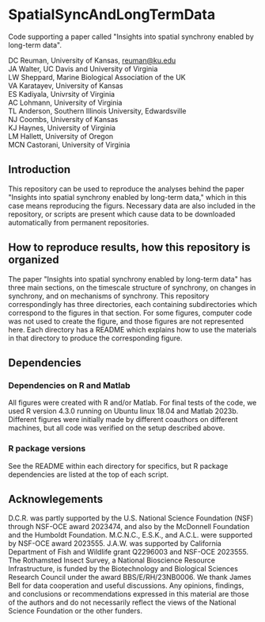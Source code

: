 # SpatialSyncAndLongTermData

Code supporting a paper called "Insights into spatial synchrony enabled by long-term data". 

DC Reuman, University of Kansas, reuman@ku.edu  
JA Walter, UC Davis and University of Virginia  
LW Sheppard, Marine Biological Association of the UK  
VA Karatayev, University of Kansas  
ES Kadiyala, Univrsity of Virginia  
AC Lohmann, University of Virginia  
TL Anderson, Southern Illinois University, Edwardsville  
NJ Coombs, University of Kansas  
KJ Haynes, University of Virginia  
LM Hallett, University of Oregon  
MCN Castorani, University of Virginia  

## Introduction

This repository can be used to reproduce the analyses behind the paper "Insights into spatial synchrony enabled by long-term data," which in this case means reproducing the figurs. Necessary data are also included in the repository, or scripts are present which cause data to be downloaded automatically from permanent repositories. 

## How to reproduce results, how this repository is organized

The paper "Insights into spatial synchrony enabled by long-term data" has three main sections, on the
timescale structure of synchrony, on changes in synchrony, and on mechanisms of synchrony. This
repository correspondingly has three directories, each containing subdirectories which correspond
to the figures in that section. For some figures, computer code was not used to create the figure,
and those figures are not represented here. Each directory has a README which explains how to use
the materials in that directory to produce the corresponding figure.

## Dependencies

### Dependencies on R and Matlab

All figures were created with R and/or Matlab. For final tests of the code, we used R version 
4.3.0 running on Ubuntu linux 18.04 and Matlab 2023b. Different figures were initially made by different
coauthors on different machines, but all code was verified on the setup described above.

### R package versions

See the README within each directory for specifics, but R package dependencies are listed at the
top of each script. 

## Acknowlegements

D.C.R. was partly supported by the U.S. National Science Foundation (NSF) through NSF-OCE award 2023474, and also by the McDonnell Foundation and the Humboldt Foundation. M.C.N.C., E.S.K., and A.C.L. were supported by NSF-OCE award 2023555. J.A.W. was supported by California Department of Fish and Wildlife grant Q2296003 and NSF-OCE 2023555. The Rothamsted Insect Survey, a National Bioscience Resource Infrastructure, is funded by the Biotechnology and Biological Sciences Research Council under the award BBS/E/RH/23NB0006. We thank James Bell for data cooperation and useful discussions. Any opinions, findings, and conclusions or recommendations expressed in this material are those of the authors and do not necessarily reflect the views of the National Science Foundation or the other funders. 

